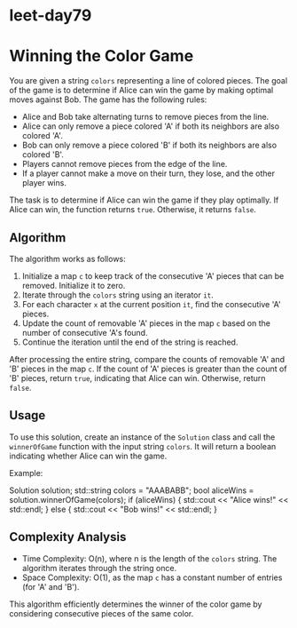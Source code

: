 # leet-day79

# Winning the Color Game

You are given a string `colors` representing a line of colored pieces. The goal of the game is to determine if Alice can win the game by making optimal moves against Bob. The game has the following rules:

- Alice and Bob take alternating turns to remove pieces from the line.
- Alice can only remove a piece colored 'A' if both its neighbors are also colored 'A'.
- Bob can only remove a piece colored 'B' if both its neighbors are also colored 'B'.
- Players cannot remove pieces from the edge of the line.
- If a player cannot make a move on their turn, they lose, and the other player wins.

The task is to determine if Alice can win the game if they play optimally. If Alice can win, the function returns `true`. Otherwise, it returns `false`.

## Algorithm

The algorithm works as follows:

1. Initialize a map `c` to keep track of the consecutive 'A' pieces that can be removed. Initialize it to zero.
2. Iterate through the `colors` string using an iterator `it`.
3. For each character `x` at the current position `it`, find the consecutive 'A' pieces.
4. Update the count of removable 'A' pieces in the map `c` based on the number of consecutive 'A's found.
5. Continue the iteration until the end of the string is reached.

After processing the entire string, compare the counts of removable 'A' and 'B' pieces in the map `c`. If the count of 'A' pieces is greater than the count of 'B' pieces, return `true`, indicating that Alice can win. Otherwise, return `false`.

## Usage

To use this solution, create an instance of the `Solution` class and call the `winnerOfGame` function with the input string `colors`. It will return a boolean indicating whether Alice can win the game.

Example:


Solution solution;
std::string colors = "AAABABB";
bool aliceWins = solution.winnerOfGame(colors);
if (aliceWins) {
    std::cout << "Alice wins!" << std::endl;
} else {
    std::cout << "Bob wins!" << std::endl;
}


## Complexity Analysis

- Time Complexity: O(n), where n is the length of the `colors` string. The algorithm iterates through the string once.
- Space Complexity: O(1), as the map `c` has a constant number of entries (for 'A' and 'B').

This algorithm efficiently determines the winner of the color game by considering consecutive pieces of the same color.

